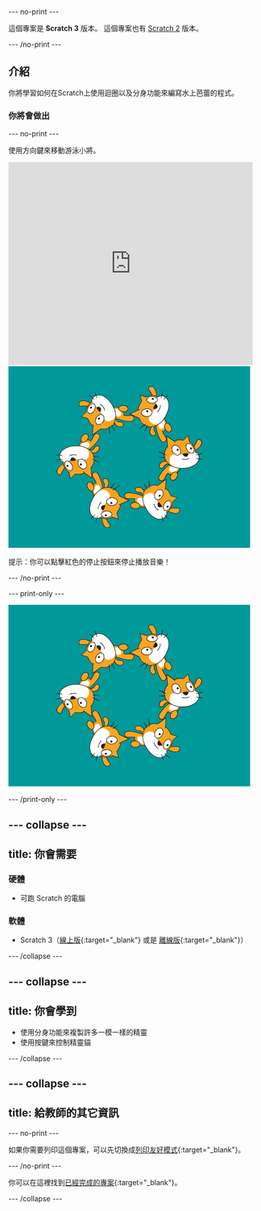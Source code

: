 --- no-print ---

這個專案是 **Scratch 3** 版本。 這個專案也有 [Scratch 2](https://projects.raspberrypi.org/zh-TW/projects/synchronised-swimming-scratch2) 版本。

--- /no-print ---

## 介紹

你將學習如何在Scratch上使用迴圈以及分身功能來編寫水上芭蕾的程式。

### 你將會做出

--- no-print ---

使用方向鍵來移動游泳小將。

<div class="scratch-preview">
  <iframe allowtransparency="true" width="485" height="402" src="https://scratch.mit.edu/projects/embed/113149575/?autostart=false" frameborder="0" scrolling="no">></iframe>
  <img src="images/swim-final.png">
</div>

提示：你可以點擊紅色的停止按鈕來停止播放音樂！

--- /no-print ---

--- print-only ---

![完成專案](images/swim-final.png)

--- /print-only ---

--- collapse ---
---
title: 你會需要
---

### 硬體

+ 可跑 Scratch 的電腦

### 軟體

+ Scratch 3（[線上版](https://rpf.io/scratchon){:target="_blank"} 或是 [離線版](https://rpf.io/scratchoff){:target="_blank"}）

--- /collapse ---

--- collapse ---
---
title: 你會學到
---

- 使用分身功能來複製許多一模一樣的精靈
- 使用按鍵來控制精靈貓

--- /collapse ---

--- collapse ---
---
title: 給教師的其它資訊
---

--- no-print ---

如果你需要列印這個專案，可以先切換成[列印友好模式](https://projects.raspberrypi.org/zh-TW/projects/synchronised-swimming/print){:target="_blank"}。

--- /no-print ---

你可以在這裡找到[已經完成的專案](https://rpf.io/p/zh-TW/synchronised-swimming-get){:target="_blank"}。

--- /collapse ---
